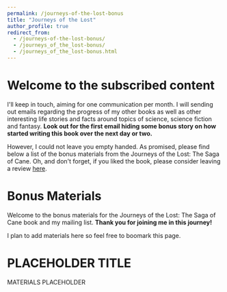 ```yaml
---
permalink: /journeys-of-the-lost-bonus
title: "Journeys of the Lost"
author_profile: true
redirect_from:
  - /journeys-of-the-lost-bonus/
  - /journeys_of_the_lost-bonus/
  - /journeys_of_the_lost-bonus.html
---
```

# Welcome to the subscribed content

I'll keep in touch, aiming for one communication per month. I will sending out emails regarding the progress of my other books as well as other interesting life stories and facts around topics of science, science fiction and fantasy. **Look out for the first email hiding some bonus story on how started writing this book over the next day or two.**

However, I could not leave you empty handed. As promised, please find below a list of the bonus materials from the Journeys of the Lost: The Saga of Cane. Oh, and don't forget, if you liked the book, please consider leaving a review [here](https://amazon.com).

# Bonus Materials

Welcome to the bonus materials for the Journeys of the Lost: The Saga of Cane book and my mailing list.
**Thank you for joining me in this journey!**

I plan to add materials here so feel free to boomark this page.

# PLACEHOLDER TITLE

MATERIALS PLACEHOLDER
